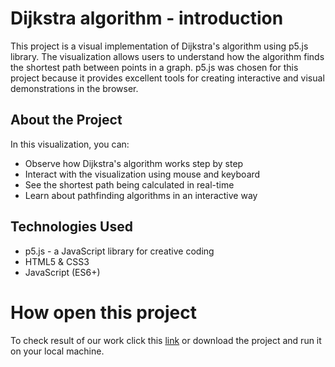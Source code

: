 # Dijkstra algorithm - introduction

This project is a visual implementation of Dijkstra's algorithm using p5.js library. The visualization allows users to understand how the algorithm finds the shortest path between points in a graph. p5.js was chosen for this project because it provides excellent tools for creating interactive and visual demonstrations in the browser.

## About the Project
In this visualization, you can:
- Observe how Dijkstra's algorithm works step by step
- Interact with the visualization using mouse and keyboard
- See the shortest path being calculated in real-time
- Learn about pathfinding algorithms in an interactive way

## Technologies Used
- p5.js - a JavaScript library for creative coding
- HTML5 & CSS3 
- JavaScript (ES6+)

# How open this project
To check result of our work click this [link](https://dijkstraalgorithm.systems/) or download the project and run it on your local machine.
